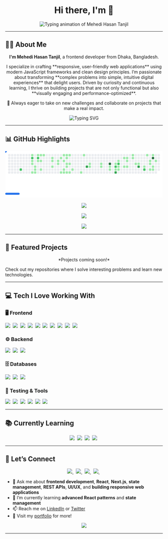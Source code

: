 <h1 align="center">Hi there, I'm 👋</h1>

<p align="center">
  <img src="https://readme-typing-svg.herokuapp.com?font=Fira+Code&size=28&pause=1000&color=F7F7F7&center=true&vCenter=true&width=600&lines=Mehedi+Hasan+Tanjil" alt="Typing animation of Mehedi Hasan Tanjil" />
</p>

---




## 👨‍💻 About Me  

<p align="center">
  <strong>I'm Mehedi Hasan Tanjil</strong>, a frontend developer from Dhaka, Bangladesh.
</p>

<p align="center">  
I specialize in crafting **responsive, user-friendly web applications** using modern JavaScript frameworks and clean design principles.  
I’m passionate about transforming **complex problems into simple, intuitive digital experiences** that delight users.  
Driven by curiosity and continuous learning, I thrive on building projects that are not only functional but also **visually engaging and performance-optimized**.  
</p>

<p align="center">
 🚀 Always eager to take on new challenges and collaborate on projects that make a real impact.  
</p>


<p align="center">
  <img src="https://readme-typing-svg.herokuapp.com?font=Fira+Code&pause=1000&color=FFFFFF&center=true&vCenter=true&width=435&lines=Frontend+Developer;React+Enthusiast;Lifelong+Learner" alt="Typing SVG" />
</p>

---

## 📊 GitHub Highlights  

<picture>
  <source media="(prefers-color-scheme: dark)" srcset="images/breakout-dark.svg" />
  <source media="(prefers-color-scheme: light)" srcset="images/breakout-light.svg" />
  <img alt="Breakout Game" src="images/breakout-light.svg" />
</picture>

<p align="center">
  <img src="https://github-profile-summary-cards.vercel.app/api/cards/profile-details?username=myselfmehedihasan&theme=github" />
</p>

<p align="center">
  <img src="https://github-readme-streak-stats.herokuapp.com/?user=myselfmehedihasan&theme=dark" />
</p>

<p align="center">
  <img src="https://github-readme-stats.vercel.app/api?username=myselfmehedihasan&show_icons=true&theme=transparent&hide_border=true&hide_title=true" />
</p>

---

## 🚀 Featured Projects  

<p align="center">
  <!-- Replace with your project pins -->
  *Projects coming soon!*
</p>

Check out my repositories where I solve interesting problems and learn new technologies.  

---

## 💻 Tech I Love Working With  

<p align="center">
  
### 🖥️ Frontend  
<img src="https://img.shields.io/badge/JavaScript-ES6+-F7DF1E?style=flat-square&logo=javascript&logoColor=black" />&nbsp;
<img src="https://img.shields.io/badge/HTML5-E34F26?style=flat-square&logo=html5&logoColor=white" />&nbsp;
<img src="https://img.shields.io/badge/CSS3-1572B6?style=flat-square&logo=css3&logoColor=white" />&nbsp;
<img src="https://img.shields.io/badge/SCSS-CC6699?style=flat-square&logo=sass&logoColor=white" />&nbsp;
<img src="https://img.shields.io/badge/JSX-61DAFB?style=flat-square&logo=react&logoColor=black" />&nbsp;
<img src="https://img.shields.io/badge/React.js-61DAFB?style=flat-square&logo=react&logoColor=black" />&nbsp;
<img src="https://img.shields.io/badge/Next.js-000000?style=flat-square&logo=next.js&logoColor=white" />&nbsp;
<img src="https://img.shields.io/badge/Redux-764ABC?style=flat-square&logo=redux&logoColor=white" />&nbsp;
<img src="https://img.shields.io/badge/TailwindCSS-38B2AC?style=flat-square&logo=tailwind-css&logoColor=white" />&nbsp;
<img src="https://img.shields.io/badge/Bootstrap-7952B3?style=flat-square&logo=bootstrap&logoColor=white" />  

### ⚙️ Backend  
<img src="https://img.shields.io/badge/Node.js-339933?style=flat-square&logo=nodedotjs&logoColor=white" />&nbsp;
<img src="https://img.shields.io/badge/Express.js-000000?style=flat-square&logo=express&logoColor=white" />&nbsp;
<img src="https://img.shields.io/badge/RESTful_APIs-0052CC?style=flat-square&logo=postman&logoColor=white" />  

### 🗄️ Databases  
<img src="https://img.shields.io/badge/MongoDB-47A248?style=flat-square&logo=mongodb&logoColor=white" />&nbsp;
<img src="https://img.shields.io/badge/MySQL-4479A1?style=flat-square&logo=mysql&logoColor=white" />&nbsp;
<img src="https://img.shields.io/badge/Firebase-FFCA28?style=flat-square&logo=firebase&logoColor=black" />  

### 🧪 Testing & Tools  
<img src="https://img.shields.io/badge/Jest-C21325?style=flat-square&logo=jest&logoColor=white" />&nbsp;
<img src="https://img.shields.io/badge/Git-F05032?style=flat-square&logo=git&logoColor=white" />&nbsp;
<img src="https://img.shields.io/badge/GitHub-181717?style=flat-square&logo=github&logoColor=white" />&nbsp;
<img src="https://img.shields.io/badge/CI/CD-4285F4?style=flat-square&logo=githubactions&logoColor=white" />&nbsp;
<img src="https://img.shields.io/badge/Postman-FF6C37?style=flat-square&logo=postman&logoColor=white" />&nbsp;
<img src="https://img.shields.io/badge/Chrome_DevTools-4285F4?style=flat-square&logo=googlechrome&logoColor=white" />  

</p>


---
## 📚 Currently Learning  

<p align="center">
  <img src="https://img.shields.io/badge/Advanced_React-61DAFB?style=flat-square&logo=react&logoColor=black" />&nbsp;
  <img src="https://img.shields.io/badge/Next.js_15-000000?style=flat-square&logo=next.js&logoColor=white" />&nbsp;
  <img src="https://img.shields.io/badge/State_Management-764ABC?style=flat-square&logo=redux&logoColor=white" />&nbsp;
  <img src="https://img.shields.io/badge/CI/CD_Pipelines-4285F4?style=flat-square&logo=githubactions&logoColor=white" />&nbsp;
</p>

---

## 🤝 Let’s Connect  

<p align="center">
  <a href="https://portfolio-mehedihasan.netlify.app/">
    <img src="https://img.shields.io/badge/Website-4285F4?style=for-the-badge&logo=about.me&logoColor=white" />
  </a>&nbsp;
  <a href="https://www.linkedin.com/in/myselfmehedihasan/">
    <img src="https://img.shields.io/badge/LinkedIn-0077B5?style=for-the-badge&logo=linkedin&logoColor=white" />
  </a>&nbsp;
  <a href="https://dev.to/myselfmehedihasan">
    <img src="https://img.shields.io/badge/dev.to-0A0A0A?style=for-the-badge&logo=devdotto&logoColor=white" />
  </a>&nbsp;
  <a href="https://twitter.com/myselftanjil">
    <img src="https://img.shields.io/badge/Twitter-1DA1F2?style=for-the-badge&logo=twitter&logoColor=white" />
  </a>&nbsp;
</p>

- 💬 Ask me about **frontend development**, **React**, **Next.js**, **state management**, **REST APIs**, **UI/UX**, and **building responsive web applications**  
- 🌱 I’m currently learning **advanced React patterns** and **state management**  
- 📫 Reach me on [LinkedIn](https://www.linkedin.com/in/myselfmehedihasan/) or [Twitter](https://twitter.com/myselftanjil)  
- 🔗 Visit my [portfolio](https://portfolio-mehedihasan.netlify.app/) for more!  

<p align="center">
  <a href="https://github.com/sponsors/myselfmehedihasan">
    <img src="https://img.shields.io/badge/Sponsor_my_work-30363D?style=for-the-badge&logo=GitHub-Sponsors&logoColor=white" />
  </a>
</p>


---
